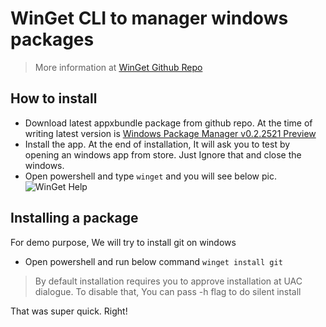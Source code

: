 # WinGet CLI to manager windows packages

> More information at [WinGet Github Repo](https://github.com/microsoft/winget-cli)

## How to install

- Download latest appxbundle package from github repo. At the time of writing latest version is [Windows Package Manager v0.2.2521 Preview](https://github.com/microsoft/winget-cli/releases)
- Install the app. At the end of installation, It will ask you to test by opening an windows app from store. Just Ignore that and close the windows.
- Open powershell and type `winget` and you will see below pic.
  ![WinGet Help](/resources/winget-help.png)

## Installing a package

For demo purpose, We will try to install git on windows

- Open powershell and run below command
  `winget install git`

> By default installation requires you to approve installation at UAC dialogue. To disable that, You can pass -h flag to do silent install

That was super quick. Right!
